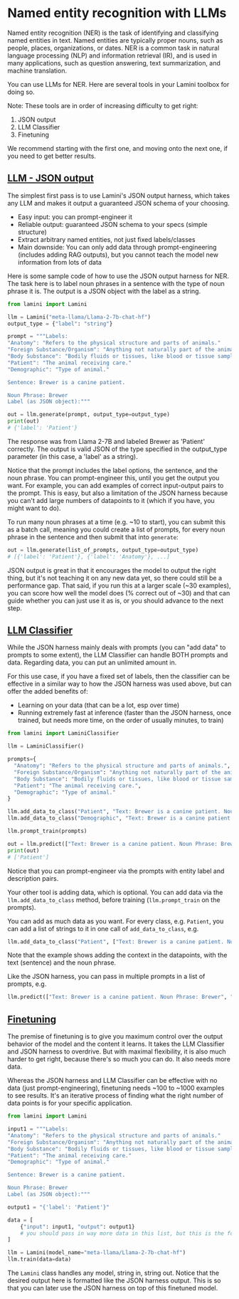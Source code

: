 
# Named entity recognition with LLMs

Named entity recognition (NER) is the task of identifying and classifying named entities in text. Named entities are typically proper nouns, such as people, places, organizations, or dates. NER is a common task in natural language processing (NLP) and information retrieval (IR), and is used in many applications, such as question answering, text summarization, and machine translation.

You can use LLMs for NER. Here are several tools in your Lamini toolbox for doing so.

Note: These tools are in order of increasing difficulty to get right:

1. JSON output
2. LLM Classifier
3. Finetuning

We recommend starting with the first one, and moving onto the next one, if you need to get better results.


## [LLM - JSON output](../inference/json_output.md)

The simplest first pass is to use Lamini's JSON output harness, which takes any LLM and makes it output a guaranteed JSON schema of your choosing.

* Easy input: you can prompt-engineer it
* Reliable output: guaranteed JSON schema to your specs (simple structure)
* Extract arbitrary named entities, not just fixed labels/classes
* Main downside: You can only add data through prompt-engineering (includes adding RAG outputs), but you cannot teach the model new information from lots of data

Here is some sample code of how to use the JSON output harness for NER. The task here is to label noun phrases in a sentence with the type of noun phrase it is. The output is a JSON object with the label as a string.

```python
from lamini import Lamini

llm = Lamini("meta-llama/Llama-2-7b-chat-hf")
output_type = {"label": "string"}

prompt = """Labels:
"Anatomy": "Refers to the physical structure and parts of animals."
"Foreign Substance/Organism": "Anything not naturally part of the animal's body, including parasites and foreign objects."
"Body Substance": "Bodily fluids or tissues, like blood or tissue samples."
"Patient": "The animal receiving care."
"Demographic": "Type of animal."

Sentence: Brewer is a canine patient.

Noun Phrase: Brewer
Label (as JSON object):"""

out = llm.generate(prompt, output_type=output_type)
print(out)
# {'label': 'Patient'}
```

The response was from Llama 2-7B and labeled Brewer as 'Patient' correctly. The output is valid JSON of the type specified in the output_type parameter (in this case, a 'label' as a string).

Notice that the prompt includes the label options, the sentence, and the noun phrase. You can prompt-engineer this, until you get the output you want. For example, you can add examples of correct input-output pairs to the prompt. This is easy, but also a limitation of the JSON harness because you can't add large numbers of datapoints to it (which if you have, you might want to do). 

To run many noun phrases at a time (e.g. ~10 to start), you can submit this as a batch call, meaning you could create a list of prompts, for every noun phrase in the sentence and then submit that into `generate`:

```python
out = llm.generate(list_of_prompts, output_type=output_type)
# [{'label': 'Patient'}, {'label': 'Anatomy'}, ...]
```

JSON output is great in that it encourages the model to output the right thing, but it's not teaching it on any new data yet, so there could still be a performance gap. That said, if you run this at a larger scale (~30 examples), you can score how well the model does (% correct out of ~30) and that can guide whether you can just use it as is, or you should advance to the next step.

## [LLM Classifier](../applications/classifier.md)

While the JSON harness mainly deals with prompts (you can "add data" to prompts to some extent), the LLM Classifier can handle BOTH prompts and data. Regarding data, you can put an unlimited amount in.

For this use case, if you have a fixed set of labels, then the classifier can be effective in a similar way to how the JSON harness was used above, but can offer the added benefits of:
* Learning on your data (that can be a lot, esp over time)
* Running extremely fast at inference (faster than the JSON harness, once trained, but needs more time, on the order of usually minutes, to train)

```python
from lamini import LaminiClassifier

llm = LaminiClassifier()

prompts={
  "Anatomy": "Refers to the physical structure and parts of animals.",
  "Foreign Substance/Organism": "Anything not naturally part of the animal's body, including parasites and foreign objects.",
  "Body Substance": "Bodily fluids or tissues, like blood or tissue samples.",
  "Patient": "The animal receiving care.",
  "Demographic": "Type of animal."
}

llm.add_data_to_class("Patient", "Text: Brewer is a canine patient. Noun Phrase: patient")
llm.add_data_to_class("Demographic", "Text: Brewer is a canine patient. Noun Phrase: canine")

llm.prompt_train(prompts)

out = llm.predict(["Text: Brewer is a canine patient. Noun Phrase: Brewer"])
print(out)
# ['Patient']
```

Notice that you can prompt-engineer via the prompts with entity label and description pairs. 

Your other tool is adding data, which is optional. You can add data via the `llm.add_data_to_class` method, before training (`llm.prompt_train` on the prompts). 

You can add as much data as you want. For every class, e.g. `Patient`, you can add a list of strings to it in one call of `add_data_to_class`, e.g. 

```python
llm.add_data_to_class("Patient", ["Text: Brewer is a canine patient. Noun Phrase: patient", "Text: Brewer is a canine patient. Noun Phrase: Brewer"])
```

Note that the example shows adding the context in the datapoints, with the text (sentence) and the noun phrase. 

Like the JSON harness, you can pass in multiple prompts in a list of prompts, e.g.

```python
llm.predict(["Text: Brewer is a canine patient. Noun Phrase: Brewer", "Text: Brewer is a canine patient. Noun Phrase: patient"])
```

## [Finetuning](../training/finetuning.md)

The premise of finetuning is to give you maximum control over the output behavior of the model and the content it learns. It takes the LLM Classifier and JSON harness to overdrive. But with maximal flexibility, it is also much harder to get right, because there's so much you can do. It also needs more data. 

Whereas the JSON harness and LLM Classifier can be effective with no data (just prompt-engineering), finetuning needs ~100 to ~1000 examples to see results. It's an iterative process of finding what the right number of data points is for your specific application.

```python
from lamini import Lamini

input1 = """Labels:
"Anatomy": "Refers to the physical structure and parts of animals."
"Foreign Substance/Organism": "Anything not naturally part of the animal's body, including parasites and foreign objects."
"Body Substance": "Bodily fluids or tissues, like blood or tissue samples."
"Patient": "The animal receiving care."
"Demographic": "Type of animal."

Sentence: Brewer is a canine patient.

Noun Phrase: Brewer
Label (as JSON object):"""

output1 = "{'label': 'Patient'}"

data = [
    {"input": input1, "output": output1}
    # you should pass in way more data in this list, but this is the format, mirroring the above with the JSON harness
]

llm = Lamini(model_name="meta-llama/Llama-2-7b-chat-hf")
llm.train(data=data)
```

The `Lamini` class handles any model, string in, string out. Notice that the desired output here is formatted like the JSON harness output. This is so that you can later use the JSON harness on top of this finetuned model.
